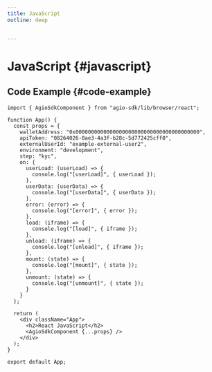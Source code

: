 ```yaml
---
title: JavaScript
outline: deep


---
```


<script setup>
    import CodeSandBox from "@theme/components/CodeSandBox.vue";
</script>

# JavaScript {#javascript}

## Code Example {#code-example}

<ClientOnly>
    <CodeSandBox id="nostalgic-keldysh-cj5y83" title="javascript" filePath="src/index.js" />
</ClientOnly>

```tsx
import { AgioSdkComponent } from "agio-sdk/lib/browser/react";

function App() {
  const props = {
    walletAddress: "0x0000000000000000000000000000000000000000",
    apiToken: "08264026-0ae3-4a3f-b28c-5d772425cff0",
    externalUserId: "example-external-user2",
    environment: "development",
    step: "kyc",
    on: {
      userLoad: (userLoad) => {
        console.log("[userLoad]", { userLoad });
      },
      userData: (userData) => {
        console.log("[userData]", { userData });
      },
      error: (error) => {
        console.log("[error]", { error });
      },
      load: (iframe) => {
        console.log("[load]", { iframe });
      },
      unload: (iframe) => {
        console.log("[unload]", { iframe });
      },
      mount: (state) => {
        console.log("[mount]", { state });
      },
      unmount: (state) => {
        console.log("[unmount]", { state });
      }
    }
  };

  return (
    <div className="App">
      <h2>React JavaScript</h2>
      <AgioSdkComponent {...props} />
    </div>
  );
}

export default App;
```
